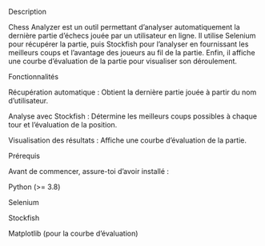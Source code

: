 Description

Chess Analyzer est un outil permettant d’analyser automatiquement la dernière partie d’échecs jouée par un utilisateur en ligne. Il utilise Selenium pour récupérer la partie, puis Stockfish pour l’analyser en fournissant les meilleurs coups et l’avantage des joueurs au fil de la partie. Enfin, il affiche une courbe d’évaluation de la partie pour visualiser son déroulement.

Fonctionnalités

Récupération automatique : Obtient la dernière partie jouée à partir du nom d’utilisateur.

Analyse avec Stockfish : Détermine les meilleurs coups possibles à chaque tour et l’évaluation de la position.

Visualisation des résultats : Affiche une courbe d’évaluation de la partie.

Prérequis

Avant de commencer, assure-toi d’avoir installé :

Python (>= 3.8)

Selenium

Stockfish

Matplotlib (pour la courbe d’évaluation)
